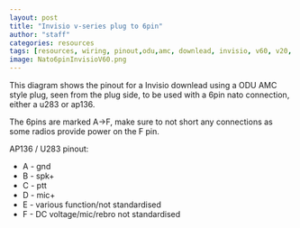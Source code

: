```yaml
---
layout: post
title: "Invisio v-series plug to 6pin"
author: "staff"
categories: resources
tags: [resources, wiring, pinout,odu,amc, downlead, invisio, v60, v20, v10, v50 , u283, ap136, nato, ]
image: Nato6pinInvisioV60.png
---
```


This diagram shows the pinout for a Invisio downlead using a ODU AMC style plug, seen from the plug side, to be used with a 6pin nato connection, either a u283 or ap136. 

The 6pins are marked A->F, make sure to not short any connections as some radios provide power on the F pin. 

AP136 / U283 pinout: 
* A - gnd
* B - spk+
* C - ptt
* D - mic+
* E - various function/not standardised
* F - DC voltage/mic/rebro not standardised
